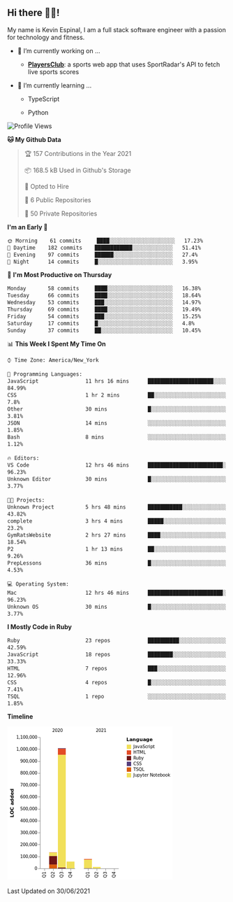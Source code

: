 ## Hi there 👋🏽!

My name is Kevin Espinal, I am a full stack software engineer with a passion for technology and fitness.

- 🔭 I’m currently working on ...

     - **[PlayersClub](https://playersclub.herokuapp.com/#/)**: a sports web app that uses SportRadar's API to fetch live sports scores

- 🌱 I’m currently learning ...

     - TypeScript
     
     - Python
     
<!--START_SECTION:waka-->
![Profile Views](http://img.shields.io/badge/Profile%20Views-0-blue)

**🐱 My Github Data** 

> 🏆 157 Contributions in the Year 2021
 > 
> 📦 168.5 kB Used in Github's Storage 
 > 
> 💼 Opted to Hire
 > 
> 📜 6 Public Repositories 
 > 
> 🔑 50 Private Repositories  
 > 
**I'm an Early 🐤** 

```text
🌞 Morning    61 commits     ████░░░░░░░░░░░░░░░░░░░░░   17.23% 
🌆 Daytime    182 commits    ████████████░░░░░░░░░░░░░   51.41% 
🌃 Evening    97 commits     ██████░░░░░░░░░░░░░░░░░░░   27.4% 
🌙 Night      14 commits     █░░░░░░░░░░░░░░░░░░░░░░░░   3.95%

```
📅 **I'm Most Productive on Thursday** 

```text
Monday       58 commits     ████░░░░░░░░░░░░░░░░░░░░░   16.38% 
Tuesday      66 commits     ████░░░░░░░░░░░░░░░░░░░░░   18.64% 
Wednesday    53 commits     ███░░░░░░░░░░░░░░░░░░░░░░   14.97% 
Thursday     69 commits     ████░░░░░░░░░░░░░░░░░░░░░   19.49% 
Friday       54 commits     ███░░░░░░░░░░░░░░░░░░░░░░   15.25% 
Saturday     17 commits     █░░░░░░░░░░░░░░░░░░░░░░░░   4.8% 
Sunday       37 commits     ██░░░░░░░░░░░░░░░░░░░░░░░   10.45%

```


📊 **This Week I Spent My Time On** 

```text
⌚︎ Time Zone: America/New_York

💬 Programming Languages: 
JavaScript               11 hrs 16 mins      █████████████████████░░░░   84.99% 
CSS                      1 hr 2 mins         ██░░░░░░░░░░░░░░░░░░░░░░░   7.8% 
Other                    30 mins             █░░░░░░░░░░░░░░░░░░░░░░░░   3.81% 
JSON                     14 mins             ░░░░░░░░░░░░░░░░░░░░░░░░░   1.85% 
Bash                     8 mins              ░░░░░░░░░░░░░░░░░░░░░░░░░   1.12%

🔥 Editors: 
VS Code                  12 hrs 46 mins      ████████████████████████░   96.23% 
Unknown Editor           30 mins             █░░░░░░░░░░░░░░░░░░░░░░░░   3.77%

🐱‍💻 Projects: 
Unknown Project          5 hrs 48 mins       ███████████░░░░░░░░░░░░░░   43.82% 
complete                 3 hrs 4 mins        █████░░░░░░░░░░░░░░░░░░░░   23.2% 
GymRatsWebsite           2 hrs 27 mins       ████░░░░░░░░░░░░░░░░░░░░░   18.54% 
P2                       1 hr 13 mins        ██░░░░░░░░░░░░░░░░░░░░░░░   9.26% 
PrepLessons              36 mins             █░░░░░░░░░░░░░░░░░░░░░░░░   4.53%

💻 Operating System: 
Mac                      12 hrs 46 mins      ████████████████████████░   96.23% 
Unknown OS               30 mins             █░░░░░░░░░░░░░░░░░░░░░░░░   3.77%

```

**I Mostly Code in Ruby** 

```text
Ruby                     23 repos            ██████████░░░░░░░░░░░░░░░   42.59% 
JavaScript               18 repos            ████████░░░░░░░░░░░░░░░░░   33.33% 
HTML                     7 repos             ███░░░░░░░░░░░░░░░░░░░░░░   12.96% 
CSS                      4 repos             █░░░░░░░░░░░░░░░░░░░░░░░░   7.41% 
TSQL                     1 repo              ░░░░░░░░░░░░░░░░░░░░░░░░░   1.85%

```


**Timeline**

![Chart not found](https://raw.githubusercontent.com/espinalk212/espinalk212/main/charts/bar_graph.png) 


 Last Updated on 30/06/2021
<!--END_SECTION:waka-->


<!--
**espinalk212/espinalk212** is a ✨ _special_ ✨ repository because its `README.md` (this file) appears on your GitHub profile.

Here are some ideas to get you started:

- 🔭 I’m currently working on ...
- 🌱 I’m currently learning ...
- 👯 I’m looking to collaborate on ...
- 🤔 I’m looking for help with ...
- 💬 Ask me about ...
- 📫 How to reach me: ...
- 😄 Pronouns: ...
- ⚡ Fun fact: ...
-->
